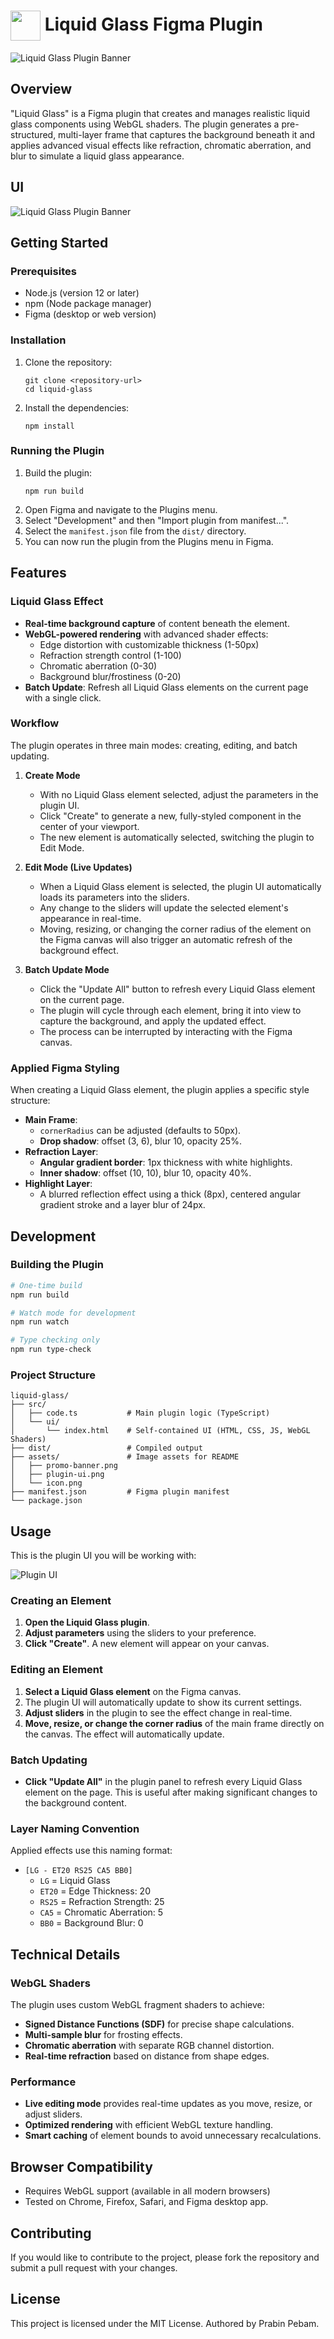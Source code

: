 # <img src="./assets/icon.png" width="48" align="center"> Liquid Glass Figma Plugin

![Liquid Glass Plugin Banner](assets\liquid-glass-banner.png)

## Overview
"Liquid Glass" is a Figma plugin that creates and manages realistic liquid glass components using WebGL shaders. The plugin generates a pre-structured, multi-layer frame that captures the background beneath it and applies advanced visual effects like refraction, chromatic aberration, and blur to simulate a liquid glass appearance.

## UI
![Liquid Glass Plugin Banner](assets\liquid-glass-ui-panel.png)

## Getting Started

### Prerequisites
- Node.js (version 12 or later)
- npm (Node package manager)
- Figma (desktop or web version)

### Installation
1. Clone the repository:
   ```
   git clone <repository-url>
   cd liquid-glass
   ```

2. Install the dependencies:
   ```
   npm install
   ```

### Running the Plugin
1. Build the plugin:
   ```
   npm run build
   ```
2. Open Figma and navigate to the Plugins menu.
3. Select "Development" and then "Import plugin from manifest...".
4. Select the `manifest.json` file from the `dist/` directory.
5. You can now run the plugin from the Plugins menu in Figma.

## Features

### Liquid Glass Effect
- **Real-time background capture** of content beneath the element.
- **WebGL-powered rendering** with advanced shader effects:
  - Edge distortion with customizable thickness (1-50px)
  - Refraction strength control (1-100)
  - Chromatic aberration (0-30)
  - Background blur/frostiness (0-20)
- **Batch Update**: Refresh all Liquid Glass elements on the current page with a single click.

### Workflow
The plugin operates in three main modes: creating, editing, and batch updating.

1. **Create Mode**
   - With no Liquid Glass element selected, adjust the parameters in the plugin UI.
   - Click "Create" to generate a new, fully-styled component in the center of your viewport.
   - The new element is automatically selected, switching the plugin to Edit Mode.

2. **Edit Mode (Live Updates)**
   - When a Liquid Glass element is selected, the plugin UI automatically loads its parameters into the sliders.
   - Any change to the sliders will update the selected element's appearance in real-time.
   - Moving, resizing, or changing the corner radius of the element on the Figma canvas will also trigger an automatic refresh of the background effect.

3. **Batch Update Mode**
   - Click the "Update All" button to refresh every Liquid Glass element on the current page.
   - The plugin will cycle through each element, bring it into view to capture the background, and apply the updated effect.
   - The process can be interrupted by interacting with the Figma canvas.

### Applied Figma Styling
When creating a Liquid Glass element, the plugin applies a specific style structure:
- **Main Frame**: 
  - `cornerRadius` can be adjusted (defaults to 50px).
  - **Drop shadow**: offset (3, 6), blur 10, opacity 25%.
- **Refraction Layer**:
  - **Angular gradient border**: 1px thickness with white highlights.
  - **Inner shadow**: offset (10, 10), blur 10, opacity 40%.
- **Highlight Layer**:
  - A blurred reflection effect using a thick (8px), centered angular gradient stroke and a layer blur of 24px.

## Development

### Building the Plugin
```bash
# One-time build
npm run build

# Watch mode for development
npm run watch

# Type checking only
npm run type-check
```

### Project Structure
```
liquid-glass/
├── src/
│   ├── code.ts           # Main plugin logic (TypeScript)
│   └── ui/
│       └── index.html    # Self-contained UI (HTML, CSS, JS, WebGL Shaders)
├── dist/                 # Compiled output
├── assets/               # Image assets for README
│   ├── promo-banner.png
│   ├── plugin-ui.png
│   └── icon.png
├── manifest.json         # Figma plugin manifest
└── package.json
```

## Usage

This is the plugin UI you will be working with:

![Plugin UI](./assets/plugin-ui.png)

### Creating an Element
1. **Open the Liquid Glass plugin**.
2. **Adjust parameters** using the sliders to your preference.
3. **Click "Create"**. A new element will appear on your canvas.

### Editing an Element
1. **Select a Liquid Glass element** on the Figma canvas.
2. The plugin UI will automatically update to show its current settings.
3. **Adjust sliders** in the plugin to see the effect change in real-time.
4. **Move, resize, or change the corner radius** of the main frame directly on the canvas. The effect will automatically update.

### Batch Updating
- **Click "Update All"** in the plugin panel to refresh every Liquid Glass element on the page. This is useful after making significant changes to the background content.

### Layer Naming Convention
Applied effects use this naming format:
- `[LG - ET20 RS25 CA5 BB0]`
  - `LG` = Liquid Glass
  - `ET20` = Edge Thickness: 20
  - `RS25` = Refraction Strength: 25
  - `CA5` = Chromatic Aberration: 5
  - `BB0` = Background Blur: 0

## Technical Details

### WebGL Shaders
The plugin uses custom WebGL fragment shaders to achieve:
- **Signed Distance Functions (SDF)** for precise shape calculations.
- **Multi-sample blur** for frosting effects.
- **Chromatic aberration** with separate RGB channel distortion.
- **Real-time refraction** based on distance from shape edges.

### Performance
- **Live editing mode** provides real-time updates as you move, resize, or adjust sliders.
- **Optimized rendering** with efficient WebGL texture handling.
- **Smart caching** of element bounds to avoid unnecessary recalculations.

## Browser Compatibility
- Requires WebGL support (available in all modern browsers)
- Tested on Chrome, Firefox, Safari, and Figma desktop app.

## Contributing
If you would like to contribute to the project, please fork the repository and submit a pull request with your changes.

## License
This project is licensed under the MIT License. Authored by Prabin Pebam.